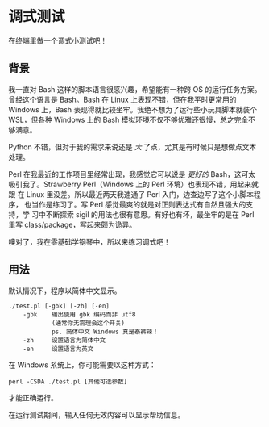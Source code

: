 # 调式测试

在终端里做一个调式小测试吧！

## 背景

我一直对 Bash 这样的脚本语言很感兴趣，希望能有一种跨 OS 的运行任务方案。
曾经这个语言是 Bash。Bash 在 Linux 上表现不错，但在我平时更常用的 Windows
上，Bash 表现得就比较坐牢。我绝不想为了运行些小玩具脚本就装个 WSL，但各种
Windows 上的 Bash 模拟环境不仅不够优雅还很慢，总之完全不够满意。

Python 不错，但对于我的需求来说还是 *大* 了点，尤其是有时候只是想做点文本
处理。

Perl 在我最近的工作项目里经常出现，我感觉它可以说是 *更好的* Bash，这可太
吸引我了。Strawberry Perl（Windows 上的 Perl 环境）也表现不错，用起来就跟
在 Linux 里没差。所以最近两天我速通了 Perl 入门，边查边写了这个小脚本程序，
也当作是练习了。写 Perl 感觉最爽的就是对正则表达式有自然且强大的支持，学
习中不断探索 sigil 的用法也很有意思。有好也有坏，最坐牢的是在 Perl 里写
class/package，写起来颇为诡异。

噢对了，我在零基础学钢琴中，所以来练习调式吧！

## 用法

默认情况下，程序以简体中文显示。

```
./test.pl [-gbk] [-zh] [-en]
    -gbk    输出使用 gbk 编码而非 utf8
            (通常你无需理会这个开关)
            ps. 简体中文 Windows 真是泰裤辣！
    -zh     设置语言为简体中文
    -en     设置语言为英文
```

在 Windows 系统上，你可能需要以这种方式：

```
perl -CSDA ./test.pl [其他可选参数]
```

才能正确运行。

在运行测试期间，输入任何无效内容可以显示帮助信息。
